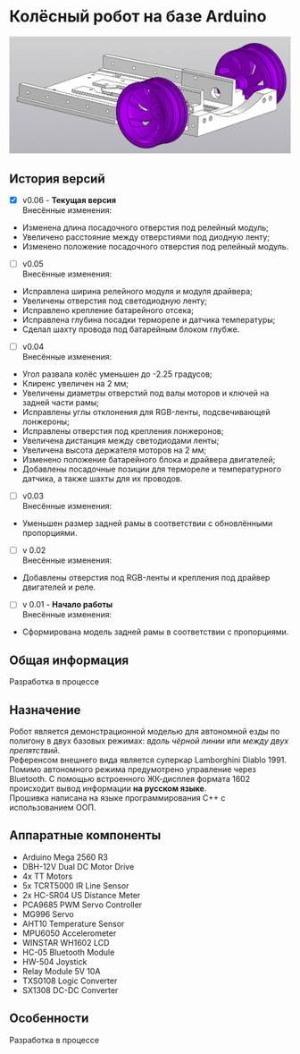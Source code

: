 # Колёсный робот на базе Arduino
![Общий вид сборки](/cad/screenshot.png)
## История версий
- [x] v0.06 - **Текущая версия**  
Внесённые изменения:  
* Изменена длина посадочного отверстия под релейный модуль;
* Увеличено расстояние между отверстиями под диодную ленту;
* Изменено положение посадочного отверстия под релейный модуль.
- [ ] v0.05  
Внесённые изменения:  
* Исправлена ширина релейного модуля и модуля драйвера;
* Увеличены отверстия под светодиодную ленту;
* Исправлено крепление батарейного отсека;
* Исправлена глубина посадки термореле и датчика температуры;
* Сделал шахту провода под батарейным блоком глубже.
- [ ] v0.04  
Внесённые изменения:
* Угол развала колёс уменьшен до -2.25 градусов;
* Клиренс увеличен на 2 мм;
* Увеличены диаметры отверстий под валы моторов и ключей на задней части рамы;
* Исправлены углы отклонения для RGB-ленты, подсвечивающей лонжероны;
* Исправлены отверстия под крепления лонжеронов;
* Увеличена дистанция между светодиодами ленты;
* Увеличена высота держателя моторов на 2 мм;
* Изменено положение батарейного блока и драйвера двигателей;
* Добавлены посадочные позиции для термореле и температурного датчика, а также шахты для их проводов.
- [ ] v0.03  
Внесённые изменения:
* Уменьшен размер задней рамы в соответствии с обновлёнными пропорциями.
- [ ] v 0.02  
Внесённые изменения:
* Добавлены отверстия под RGB-ленты и крепления под драйвер двигателей и реле.
- [ ] v 0.01 - **Начало работы**  
Внесённые изменения:
* Сформирована модель задней рамы в соответствии с пропорциями.
## Общая информация
Разработка в процессе
## Назначение
Робот является демонстрационной моделью для автономной езды по полигону в двух базовых режимах: *вдоль чёрной линии* или *между двух препятствий*.  
Референсом внешнего вида является суперкар Lamborghini Diablo 1991.  
Помимо автономного режима предумотрено управление через Bluetooth. С помощью встроенного ЖК-дисплея формата 1602 происходит вывод информации **на русском языке**.  
Прошивка написана на языке программирования C++ с использованием ООП.
## Аппаратные компоненты
- Arduino Mega 2560 R3
- DBH-12V Dual DC Motor Drive
- 4x TT Motors
- 5x TCRT5000 IR Line Sensor
- 2x HC-SR04 US Distance Meter
- PCA9685 PWM Servo Controller
- MG996 Servo
- AHT10 Temperature Sensor
- MPU6050 Accelerometer
- WINSTAR WH1602 LCD
- HC-05 Bluetooth Module
- HW-504 Joystick
- Relay Module 5V 10A
- TXS0108 Logic Converter
- SX1308 DC-DC Converter
## Особенности
Разработка в процессе